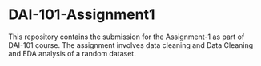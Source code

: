 # DAI-101-Assignment1

This repository contains the submission for the Assignment-1 as part of DAI-101 course. The assignment involves data cleaning and Data Cleaning and EDA analysis of a random dataset.


